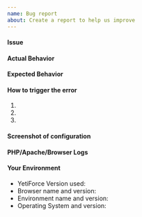 ```yaml
---
name: Bug report
about: Create a report to help us improve
---
```


<!--- Before you create a new issue, please check out our [manual] (https://yetiforce.com/en/knowledge-base/documentation/implementer-documentation/item/how-to-report-bugs) --->

#### Issue
<!--- Provide a more detailed introduction to the issue itself, and why you consider it to be a bug. Descriptions can be provided in English or Polish (remember to add [PL] for Polish in the title). -->


#### Actual Behavior
<!--- Describe the result -->

#### Expected Behavior
<!--- Describe what you would want the result to be -->

#### How to trigger the error
<!--- If possible, please make a video using [ScreenToGif] (https://screentogif.codeplex.com/) or any other program used for recording actions from your desktop. -->
1.
2.
3.

#### Screenshot of configuration
<!---  Before reporting an issue, check if your server has been properly configured. Please include a screenshot of your configuration. Here is an example: https://public.yetiforce.com/gallery/#15336225417147/15336225686795 -->

#### PHP/Apache/Browser Logs
<!---  Please include a part of logs which describes when the error occurred. The more info you provide, the quicker we will be able to solve your problem. Description how to enable logs can be found here: https://yetiforce.com/en/knowledge-base/documentation/developer-documentation/item/debugging Additionally, include a screenshot of your browser’s console (e.g. press F12 in Google Chrome). -->

#### Your Environment
<!---Describe the environment -->
* YetiForce Version used:
* Browser name and version:
* Environment name and version:
* Operating System and version:

<!--- Please check on your issue from time to time, in case we have questions or need some extra information. --->

